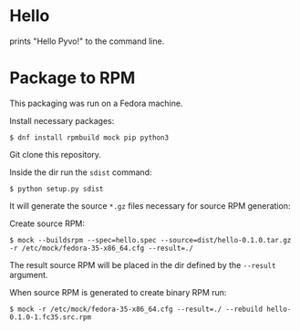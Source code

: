 # Hello

prints "Hello Pyvo!" to the command line.

# Package to RPM

This packaging was run on a Fedora machine.


Install necessary packages:

```
$ dnf install rpmbuild mock pip python3
```

Git clone this repository.

Inside the dir run the `sdist` command:

```
$ python setup.py sdist
```

It will generate the source `*.gz` files necessary for source RPM generation:

Create source RPM:

```
$ mock --buildsrpm --spec=hello.spec --source=dist/hello-0.1.0.tar.gz -r /etc/mock/fedora-35-x86_64.cfg --result=./
```

The result source RPM will be placed in the dir defined by the `--result` argument.

When source RPM is generated to create binary RPM run:

```
$ mock -r /etc/mock/fedora-35-x86_64.cfg --result=./ --rebuild hello-0.1.0-1.fc35.src.rpm
```

